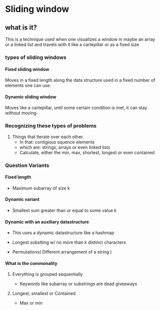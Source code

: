 # Sliding window

## what is it?

This is a technique used when one visualizes a window in maybe an array or a linked list and travels with it like a cartepillar or as a fixed size

### types of sliding windows

#### Fixed sliding window

Moves in a fixed length along the data structure used in a fixed number of elements one can use.

#### Dynamic sliding window

Moves like a cartepillar, until some certain condition is met, it can stay without moving

### Recognizing these types of problems

1. Things that Iterate over each other.
    - In that: contigious squence elements
    - which are: strings, arrays or even linked lists
    - Calculate, either the min, max, shortest, longest or even contained

### Question Variants

#### Fixed length

- Maximum subarray of size k

#### Dynamic variant

- Smallest sum greater than or equal to some value k

#### Dynamic with an auxiliary datastructure

- This uses a dynamic datastructure like a hashmap

- Longest substting w/ no more than k distinct characters

- Permutations( Different arrangement of a string )

#### What is the commonality

1. Everything is grouped sequentially
    - Keywords like subarray or substrings are dead giveaways

2. Longest, smallest or Contained
    - Max or min
